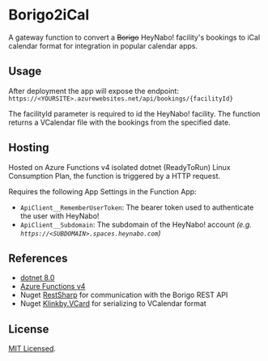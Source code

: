 # Borigo2iCal

A gateway function to convert a ~~Borigo~~ HeyNabo! facility's bookings to iCal calendar format for 
integration in popular calendar apps.


## Usage

After deployment the app will expose the endpoint: `https://<YOURSITE>.azurewebsites.net/api/bookings/{facilityId}`

The facilityId parameter is required to id the HeyNabo! facility.
The function returns a VCalendar file with the bookings from the specified date.

## Hosting

Hosted on Azure Functions v4 isolated dotnet (ReadyToRun) Linux Consumption Plan, the function is triggered by a HTTP request.

Requires the following App Settings in the Function App:

- `ApiClient__RememberUserToken`: The bearer token used to authenticate the user with HeyNabo!
- `ApiClient__Subdomain`: The subdomain of the HeyNabo! account *(e.g. `https://<SUBDOMAIN>.spaces.heynabo.com`)*


## References

- [dotnet 8.0](https://dotnet.microsoft.com/en-us/download/dotnet/8.0)
- [Azure Functions v4](https://docs.microsoft.com/en-us/azure/azure-functions/functions-versions)
- Nuget [RestSharp](https://github.com/restsharp/RestSharp) for communication with the Borigo REST API
- Nuget [Klinkby.VCard](https://github.com/klinkby/klinkby.vcard) for serializing to VCalendar format


## License

[MIT Licensed](LICENSE).

